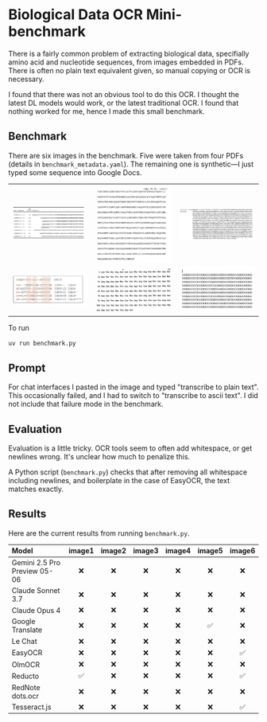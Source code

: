 # Biological Data OCR Mini-benchmark
There is a fairly common problem of extracting biological data,
specifially amino acid and nucleotide sequences,
from images embedded in PDFs.
There is often no plain text equivalent given, so manual copying or OCR is necessary.

I found that there was not an obvious tool to do this OCR.
I thought the latest DL models would work, or the latest traditional OCR.
I found that nothing worked for me, hence I made this small benchmark.

## Benchmark
There are six images in the benchmark.
Five were taken from four PDFs (details in `benchmark_metadata.yaml`).
The remaining one is synthetic—I just typed some sequence into Google Docs.

<table>
  <tr>
    <td><img src="https://github.com/hgbrian/bio_ocr_minibenchmark/blob/main/images/image1.png" width="200"/></td>
    <td><img src="https://github.com/hgbrian/bio_ocr_minibenchmark/blob/main/images/image2.jpg" width="200"/></td>
    <td><img src="https://github.com/hgbrian/bio_ocr_minibenchmark/blob/main/images/image3.jpg" width="200"/></td>
  </tr>
  <tr>
    <td><img src="https://github.com/hgbrian/bio_ocr_minibenchmark/blob/main/images/image4.png" width="200"/></td>
    <td><img src="https://github.com/hgbrian/bio_ocr_minibenchmark/blob/main/images/image5.png" width="200"/></td>
    <td><img src="https://github.com/hgbrian/bio_ocr_minibenchmark/blob/main/images/image6.png" width="200"/></td>
  </tr>
</table>

To run
```
uv run benchmark.py
```

## Prompt
For chat interfaces I pasted in the image and typed "transcribe to plain text".
This occasionally failed, and I had to switch to "transcribe to ascii text".
I did not include that failure mode in the benchmark.

## Evaluation
Evaluation is a little tricky.
OCR tools seem to often add whitespace, or get newlines wrong.
It's unclear how much to penalize this.

A Python script (`benchmark.py`) checks that after removing all whitespace including newlines,
and boilerplate in the case of EasyOCR,
the text matches exactly.

## Results
Here are the current results from running `benchmark.py`.

| Model                        | image1 | image2 | image3 | image4 | image5 | image6 |
| :--------------------------- | :----: | :----: | :----: | :----: | :----: | :----: |
| Gemini 2.5 Pro Preview 05-06 |   ❌   |   ❌   |   ❌   |   ❌   |   ❌   |   ❌   |
| Claude Sonnet 3.7            |   ❌   |   ❌   |   ❌   |   ❌   |   ❌   |   ❌   |
| Claude Opus 4                |   ❌   |   ❌   |   ❌   |   ❌   |   ❌   |   ❌   |
| Google Translate             |   ❌   |   ❌   |   ❌   |   ❌   |   ✅   |   ❌   |
| Le Chat                      |   ❌   |   ❌   |   ❌   |   ❌   |   ❌   |   ❌   |
| EasyOCR                      |   ❌   |   ❌   |   ❌   |   ❌   |   ❌   |   ✅   |
| OlmOCR                       |   ❌   |   ❌   |   ❌   |   ❌   |   ❌   |   ❌   |
| Reducto                      |   ✅   |   ❌   |   ❌   |   ❌   |   ❌   |   ✅  |
| RedNote dots.ocr             |   ❌   |   ❌   |   ❌   |   ❌   |   ❌   |   ❌  |
| Tesseract.js                 |   ❌   |   ❌   |   ❌   |   ❌   |   ❌   |   ✅  |
